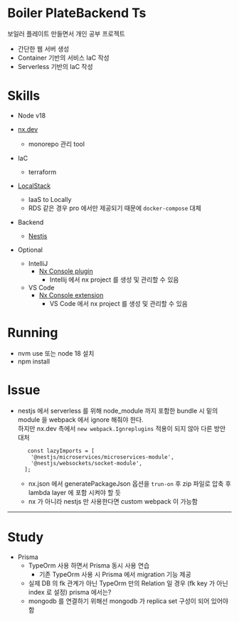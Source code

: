 # Boiler PlateBackend Ts

보일러 플레이트 만들면서 개인 공부 프로젝트

- 간단한 웹 서버 생성
- Container 기반의 서비스 IaC 작성
- Serverless 기반의 IaC 작성

# Skills

- Node v18
- [nx.dev](https://nx.dev/)
  - monorepo 관리 tool

- IaC
  - terraform
  
- [LocalStack](https://localstack.cloud/)
  - IaaS to Locally 
  - RDS 같은 경우 pro 에서만 제공되기 때문에 `docker-compose` 대체

- Backend
  - [Nestjs](https://nestjs.com/)

- Optional
  - IntelliJ 
    - [Nx Console plugin](https://plugins.jetbrains.com/plugin/21060-nx-console)
      - Intellij 에서 nx project 를 생성 및 관리할 수 있음
  - VS Code
    - [Nx Console extension](https://marketplace.visualstudio.com/items?itemName=nrwl.angular-console)
      - VS Code 에서 nx project 를 생성 및 관리할 수 있음

# Running
- nvm use 또는 node 18 설치
- npm install


# Issue
- nestjs 에서 serverless 를 위해 node_module 까지 포함한 bundle 시 밑의 module 을 webpack 에서 ignore 해줘야 한다. <br />
  하지만 nx.dev 측에서 `new webpack.Ignreplugins` 적용이 되지 않아 다른 방안 대처 
  ```
     const lazyImports = [
      '@nestjs/microservices/microservices-module',
      '@nestjs/websockets/socket-module',
    ];
  ```
  - nx.json 에서 generatePackageJson 옵션을 `trun-on` 후 zip 파일로 압축 후 lambda layer 에 포함 시켜야 할 듯
  - nx 가 아니라 nestjs 만 사용한다면 custom webpack 이 가능함
  

---

# Study
- Prisma
  - TypeOrm 사용 하면서 Prisma 동시 사용 연습
    - 기존 TypeOrm 사용 시 Prisma 에서 migration 기능 제공
  - 실제 DB 의 fk 관계가 아닌 TypeOrm 만의 Relation 일 경우 (fk key 가 아닌 index 로 설정) prisma 에서는? 
  - mongodb 를 연결하기 위해선 mongodb 가 replica set 구성이 되어 있어야 함
